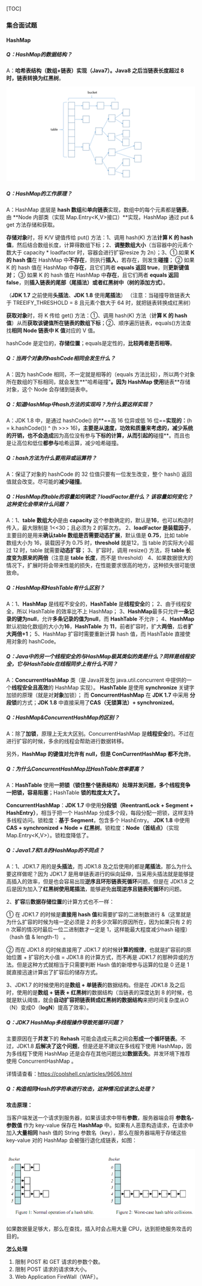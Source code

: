 [TOC]

### 集合面试题

#### HashMap

##### Q：HashMap的数据结构？

A：**哈希表结构（数组+链表）**实现（Java7）。Java8 之后当链表长度超过 **8** 时，链表转换为**红黑树**。

![1567084676248](assets/1567084676248.png)

##### Q：HashMap的工作原理？

A：HashMap 底层是 **hash 数组**和**单向链表**实现，数组中的每个元素都是**链表**，由 **Node 内部类（实现 Map.Entry<K,V>接口）**实现，HashMap 通过 put & get 方法存储和获取。

**存储对象**时，将 K/V 键值传给 put() 方法：1、调用 hash(K) 方法**计算 K 的 hash 值**，然后结合数组长度，计算得数组下标；2、**调整数组大小**（当容器中的元素个数大于 capacity * loadfactor 时，容器会进行扩容resize 为 2n）；3、①.如果 **K 的 hash 值**在 HashMap 中**不存在**，则执行**插入**，若存在，则发生**碰撞**；
 ② 如果 K 的 hash 值在 HashMap 中**存在**，且它们两者 **equals 返回 true**，则**更新键值对**；
 ③ 如果 K 的 hash 值在 HashMap 中**存在**，且它们两者 **equals 返回 false**，则**插入链表的尾部（尾插法）或者红黑树中（树的添加方式）**。

（**JDK 1.7** 之前使用**头插法**、**JDK 1.8** 使用**尾插法**） （注意：当碰撞导致链表大于 TREEIFY_THRESHOLD =  8 且元素个数大于 64 时，就把链表转换成红黑树）

**获取对象**时，将 K 传给 get() 方法：①、调用 hash(K) 方法（**计算 K 的 hash 值**）从而**获取该键值所在链表的数组下标**；②、顺序遍历链表，equals()方法查找**相同 Node 链表中 K 值**对应的 V 值。

hashCode 是定位的，**存储位置**；equals是定性的，**比较两者是否相等**。

##### Q：当两个对象的hashCode相同会发生什么？

A：因为 hashCode 相同，不一定就是相等的（equals 方法比较），所以两个对象所在数组的下标相同，就会发生**"哈希碰撞"**。因为 HashMap 使用**链表**存储对象，这个 Node 会存储到链表中。

##### Q：知道HashMap中hash方法的实现吗？为什么要这样实现？

A：JDK 1.8 中，是通过 hashCode() 的**==高 16 位异或低 16 位==**实现的：**(h = k.hashCode()) ^ (h >>> 16)**，主要是从速度，功效和质量来考虑的，**减少系统的开销**，也不会造成**因为高位没有参与**下标的计算，从而引起的**碰撞**。而且也是让高位和低位**都参与**哈希运算，减少哈希碰撞。

##### Q：hash方法为什么要用异或运算符？

A：保证了对象的 hashCode 的 32 位值只要有一位发生改变，整个 hash() 返回值就会改变。尽可能的**减少碰撞**。

##### Q：HashMap的table的容量如何确定？loadFactor是什么？ 该容量如何变化？这种变化会带来什么问题？

A：1、**table 数组大小**是由 **capacity** 这个参数确定的，默认是**16**，也可以构造时传入，最大限制是 1<<30；且必须为 2 的幂次方。
 2、**loadFactor 是装载因子**，主要目的是用来**确认table 数组是否需要动态扩展**，默认值是 **0.75**，比如 table 数组大小为 16，装载因子为 0.75 时，**threshold** 就是12，当 table 的实际大小超过 12 时，table 就需要**动态扩容**；
 3、扩容时，调用 resize() 方法，将 **table 长度变为原来的两倍**（注意是 **table 长度**，而不是 threshold）
 4、如果数据很大的情况下，扩展时将会带来性能的损失，在性能要求很高的地方，这种损失很可能很致命。

##### Q：HashMap和HashTable有什么区别？

A：1、**HashMap** 是线程不安全的，**HashTable** 是**线程安全**的；
 2、由于线程安全，所以 HashTable 的效率比不上 HashMap；
 3、**HashMap**最多只允许**一条记录的键为null**，允许**多条记录的值为null**，而 **HashTable** 不允许；
 4、**HashMap** 默认初始化数组的大小为**16**，**HashTable** 为 **11**，前者扩容时，扩大**两倍**，后者**扩大两倍+1**；
 5、HashMap 扩容时需要重新计算 hash 值，而 HashTable 直接使用对象的 hashCode。

##### Q：Java中的另一个线程安全的与HashMap极其类似的类是什么？同样是线程安全，它与HashTable在线程同步上有什么不同？

A：**ConcurrentHashMap** 类（是 Java并发包 java.util.concurrent 中提供的一个**线程安全且高效**的 HashMap 实现）。
 **HashTable** 是使用 **synchronize** 关键字加锁的原理（就是对**对象**加锁）； 而 **ConcurrentHashMap** 在 **JDK 1.7** 中采用 **分段锁**的方式；**JDK 1.8** 中直接采用了**CAS（无锁算法）+ synchronized**。

##### Q：HashMap&ConcurrentHashMap的区别？

A：除了**加锁**，原理上无太大区别。ConcurrentHashMap 是**线程安全**的。不过在进行扩容的时候，多余的线程会帮助进行数据转移。

另外，**HashMap 的键值对允许有 null，但是 ConCurrentHashMap 都不允许**。

##### Q：为什么ConcurrentHashMap比HashTable效率要高？

A：**HashTable** 使用**一把锁（锁住整个链表结构）**处理并发问题，多个线程竞争一把锁，容易**阻塞**；HashTable **锁的粒度太大了。**

**ConcurrentHashMap**：**JDK 1.7** 中使用**分段锁（ReentrantLock + Segment + HashEntry）**，相当于把一个 HashMap 分成多个段，每段分配一把锁，这样支持多线程访问。锁粒度：**基于 Segment**，包含多个 HashEntry。
 **JDK 1.8** 中使用 **CAS + synchronized + Node + 红黑树**。锁粒度：**Node（首结点）**（实现 Map.Entry<K,V>）。锁粒度降低了。

##### Q：Java1.7和1.8的HashMap的不同点？

A：1、JDK1.7 用的是**头插法**，而 JDK1.8 及之后使用的都是**尾插法**，那么为什么要这样做呢？因为 JDK1.7 是用单链表进行的纵向延伸，当采用头插法就是能够提高插入的效率，但是也会容易出现**逆序且环形链表死循环**问题。但是在 JDK1.8 之后是因为加入了**红黑树使用尾插法**，能够避免**出现逆序且链表死循环**的问题。

2、**扩容**后**数据存储位置**的计算方式也不一样：

① 在 JDK1.7 的时候是**直接用 hash 值**和需要扩容的二进制数进行 &（这里就是为什么扩容的时候为啥一定必须是 2 的多少次幂的原因所在，因为如果只有 2 的 n 次幂的情况时最后一位二进制数才一定是 1，这样能最大程度减少hash 碰撞）（hash 值 & length-1） 。

② 而在 JDK1.8 的时候直接用了 JDK1.7 的时候**计算的规律**，也就是扩容前的原始位置 + 扩容的大小值 = JDK1.8 的计算方式，而不再是 JDK1.7 的那种异或的方法。但是这种方式就相当于只需要判断 Hash 值的新增参与运算的位是 0 还是 1 就直接迅速计算出了扩容后的储存方式。

3、JDK1.7 的时候使用的是**数组 + 单链表**的数据结构。但是在 JDK1.8 及之后时，使用的是**数组 + 链表 + 红黑树**的数据结构（当链表的深度达到 8 的时候，也就是默认阈值，就会**自动扩容把链表转成红黑树的数据结构**来把时间复杂度从O（N）变成O（**logN**）提高了效率）。

##### Q：JDK7 HashMap多线程操作导致死循环问题？

主要原因在于**并发**下的 **Rehash** 可能会造成元素之间会**形成一个循环链表**。不过，JDK1.8 **后解决了这个问题**，但是还是不建议在多线程下使用 HashMap，因为多线程下使用 HashMap 还是会存在其他问题比如**数据丢失**。并发环境下推荐使用 ConcurrentHashMap 。

详情请查看：<https://coolshell.cn/articles/9606.html>

##### Q：构造相同Hash的字符串进行攻击，这种情况应该怎么处理？

**攻击原理：**

当客户端发送一个请求到服务器，如果该请求中带有**参数**，服务器端会将 **参数名-参数值** 作为 key-value 保存在 **HashMap** 中。如果有人恶意构造请求，在请求中加入**大量相同** hash 值的 String 参数名（key），那么在服务器端用于存储这些 key-value 对的 HashMap 会被强行退化成链表，如图：

<img src="assets/hash-to-badlink.png" alt="1567478530282"  />

如果数据量足够大，那么在查找，插入时会占用大量 CPU，达到拒绝服务攻击的目的。

 **怎么处理**

1. 限制 POST 和 GET 请求的参数个数。
2. 限制 POST 请求的请求体大小。
3. Web Application FireWall（WAF）。






